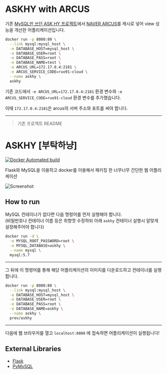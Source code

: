 # ASKHY with ARCUS

기존 [MySQL만 쓰던 ASK HY 프로젝트](https://github.com/Prev/askhy/)에서 [NAVER ARCUS](https://naver.github.io/arcus/)를 캐시로 넣어 view 성능을 개선한 어플리케이션입니다.

```bash
docker run -p 8080:80 \
  --link mysql:mysql_host \
  -e DATABASE_HOST=mysql_host \
  -e DATABASE_USER=root \
  -e DATABASE_PASS=root \
  -e DATABASE_NAME=test \
  -e ARCUS_URL=172.17.0.4:2181 \
  -e ARCUS_SERVICE_CODE=ruo91-cloud \
  --name askhy \
  askhy
```

기존 코드에서 
`-e ARCUS_URL=172.17.0.4:2181` 환경 변수와 `-e ARCUS_SERVICE_CODE=ruo91-cloud` 환경 변수를 추가했습니다.  

이때 `172.17.0.4:2181`은 arcus의 서버 주소와 포트를 써야 합니다.


----
> 기존 프로젝트 README


# ASKHY [부탁하냥]

[![Docker Automated build](https://img.shields.io/docker/automated/prev/askhy.svg)](https://hub.docker.com/r/prev/askhy/)

Flask와 MySQL을 이용하고 docker를 이용해서 패키징 한 너무너무 간단한 웹 어플리케이션

![Screenshot](https://prev.kr/askhy/screenshot.png)


## How to run

MySQL 컨테이너가 없다면 다음 명령어를 먼저 실행해야 합니다.  
(비밀번호나 컨테이너 이름 등은 취향껏 수정하되 아래 `askhy` 컨테이너 실행시 알맞게 설정해주어야 합니다)

```bash
docker run -d \
  -e MYSQL_ROOT_PASSWORD=root \
  -e MYSQL_DATABASE=askhy \
  --name mysql \
  mysql:5.7
```

---

그 뒤에 이 명령어를 통해 해당 어플리케이션의 이미지를 다운로드하고 컨테이너를 실행합니다.

```bash
docker run -p 8080:80 \
  --link mysql:mysql_host \
  -e DATABASE_HOST=mysql_host \
  -e DATABASE_USER=root \
  -e DATABASE_PASS=root \
  -e DATABASE_NAME=askhy \
  --name askhy \
  prev/askhy
```
---

다음에 웹 브라우저를 열고 `localhost:8080` 에 접속하면 어플리케이션이 실행됩니다!


## External Libraries

- [Flask](https://github.com/pallets/flask)
- [PyMySQL](https://github.com/PyMySQL/PyMySQL)

